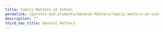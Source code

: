 ```yaml
---
title: Family Matters at School
permalink: /parents-and-students/General-Matters/family-matters-at-school
description: ""
third_nav_title: General Matters
---
```

